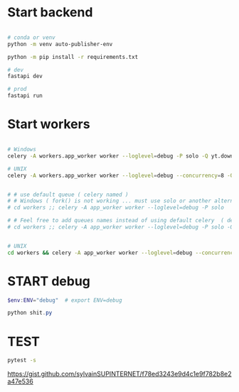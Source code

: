 # Start backend 

```` bash

# conda or venv
python -m venv auto-publisher-env

python -m pip install -r requirements.txt

````	


```` bash
# dev 
fastapi dev 

# prod
fastapi run

````


# Start workers

```` bash 

# Windows
celery -A workers.app_worker worker --loglevel=debug -P solo -Q yt.download,whisper.transcribe,groq.completion

# UNIX
celery -A workers.app_worker worker --loglevel=debug --concurrency=8 -Q yt.download,whisper.transcribe,groq.completion


# # use default queue ( celery named )
# # Windows ( fork() is not working ... must use solo or another alternative )
# cd workers ;; celery -A app_worker worker --loglevel=debug -P solo

# # Feel free to add queues names instead of using default celery  ( define at @task decorator)
# cd workers ;; celery -A app_worker worker --loglevel=debug -P solo -Q EXAMPLE_Q


# UNIX
cd workers && celery -A app_worker worker --loglevel=debug --concurrency=8
````

# START debug

```` PowerShell
$env:ENV="debug"  # export ENV=debug

python shit.py

````

# TEST

```` bash
pytest -s
````


https://gist.github.com/sylvainSUPINTERNET/f78ed3243e9d4c1e9f782b8e2a47e536